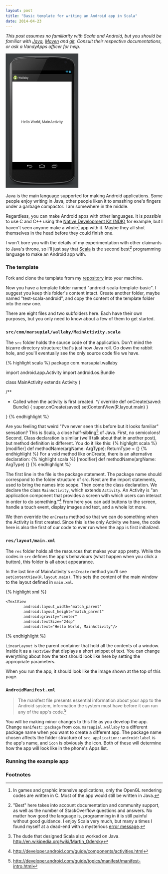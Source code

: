 ```yaml
---
layout: post
title: "Basic template for writing an Android app in Scala"
date: 2014-04-23
---
```


*This post assumes no familiarity with Scala and Android, but you should be familiar
with [Java][java], [Maven][maven] and [git][git]. Consult their respective documentations, or ask a VandyApps officer
for help.*

![Sample App](/images/android-scala-template-image1.png)

Java is the main language supported for making Android applications. Some people enjoy writing
in Java, other people liken it to smashing one's fingers under a garbage compactor. I am somewhere in the middle.

Regardless,
you can make Android apps with other languages. It is *possible* to use C and C++ using the
[Native Development Kit (NDK)][native] for example, but I haven't seen anyone make a whole[^whole] app
with it. Maybe they all shot themselves in the head before they could finish one. 

I won't bore you with
the details of my experimentation with other claimants to Java's throne, so I'll just say that
[Scala][scala] is the second best[^best] programming language to make an Android app with.

### The template

Fork and clone the template from my [repository][template-repo] into your machine.

Now you have a template folder named "android-scala-template-basic". I suggest you keep this folder's content intact. Create another folder, maybe named "test-scala-android", and copy the content of the template folder into the new one.

There are eight files and two subfolders here. Each have their own purposes, but you only need to know about a few of them to get started. 

### `src/com/marsupial/wallaby/MainActivity.scala`

The `src` folder holds the source code of the application. Don't mind the bizarre directory structure; that's just how Java roll. Go down the rabbit hole, and you'll eventually see the only source code file we have.

{% highlight scala %}
package com.marsupial.wallaby

import android.app.Activity
import android.os.Bundle

class MainActivity extends Activity {

  /**
   * Called when the activity is first created.
   */
  override def onCreate(saved: Bundle) {
    super.onCreate(saved)
    setContentView(R.layout.main)
  }

}
{% endhighlight %}

Are you feeling that weird "I've never seen this before but it looks familiar" sensation? This is Scala, a close half-sibling[^sibling] of Java. First, no semicolons! Second, Class declaration is similar (we'll talk about that in another post), but method definition is different. You do it like this: 
{% highlight scala %}
[modifier] def methodName(argName: ArgType): ReturnType = {}
{% endhighlight %}
For a void method like onCreate, there is an alternative declaration: 
{% highlight scala %}
[modifier] def methodName(argName: ArgType) {}
{% endhighlight %}

The first line in the file is the package statement. The package name should correspond to the folder structure of src. Next are the import statements, used to bring the names into scope. Then come the class declaration. We declare the class `MainActivity`, which extends `Activity`. An Activity is "an application component that provides a screen with which users can interact in order to do something."[^activity] From here you can add buttons to the screen, handle a touch event, display images and text, and a whole lot more. 

We then override the `onCreate` method so that we can do something when the Activity is first created. Since this is the only Activity we have, the code here is also the first of our code to ever run when the app is first initialized.




### `res/layout/main.xml`

The `res` folder holds all the resources that makes your app pretty. While the codes in `src` defines the app's behaviours (what happen when you click a button), this folder is all about appearance.

In the last line of MainActivity's `onCreate` method you'll see `setContentView(R.layout.main)`. This sets the content of the main window to the layout defined in `main.xml`.

{% highlight xml %}
<?xml version="1.0" encoding="utf-8"?>
<LinearLayout xmlns:android="http://schemas.android.com/apk/res/android"
              android:orientation="vertical"
              android:layout_width="match_parent"
              android:layout_height="match_parent">

    <TextView
            android:layout_width="match_parent"
            android:layout_height="match_parent"
            android:gravity="center"
            android:textSize="24sp"
            android:text="Hello World, MainActivity"/>
            
</LinearLayout>
{% endhighlight %}

`LinearLayout` is the parent container that hold all the contents of a window. Inside it as a `TextView` that displays a short snippet of text. You can change everything about how the text should look like here by setting the appropriate parameters.

When you run the app, it should look like the image shown at the top of this page.

### `AndroidManifest.xml`

> The manifest file presents essential information about your app to the Android system, information the system must have before it can run any of the app's code.[^manifest]

You will be making minor changes to this file as you develop the app. Change `manifest::package` from `com.marsupial.wallaby` to a different package name when you want to create a different app. The package name chosen affects the folder structure of `src`. `application::android:label` is the app's name, and `icon` is obviously the icon. Both of these will determine how the app will look like in the phone's Apps list.

### Running the example app


### Footnotes
[^best]: "Best" here takes into account documentation and community support, as well as the number of StackOverflow questions and answers. No matter how good the language is, programming in it is still painful without good guidance. I enjoy Scala very much, but many a times I found myself at a dead-end with a mysterious [error message](https://xkcd.com/979/).

[^whole]: In games and graphic intensive applications, only the OpenGL rendering codes are written in C. Most of the app would still be written in Java.

[^manifest]: http://developer.android.com/guide/topics/manifest/manifest-intro.html

[^activity]: http://developer.android.com/guide/components/activities.html

[^sibling]: The dude that designed Scala also worked on Java. http://en.wikipedia.org/wiki/Martin_Odersky

[template-repo]: https://github.com/AliceCengal/android-scala-template-basic
[native]: https://developer.android.com/tools/sdk/ndk/index.html
[scala]: http://www.scala-lang.org/
[java]: http://en.wikipedia.org/wiki/Java
[maven]: http://maven.apache.org/
[git]: http://git-scm.com/
